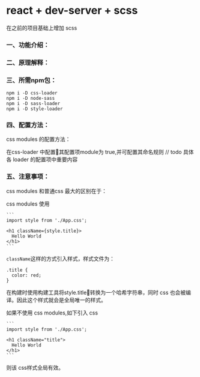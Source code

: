 # react + dev-server + scss

在之前的项目基础上增加 scss

### 一、功能介绍：


### 二、原理解释：



### 三、所需npm包：

```
npm i -D css-loader
npm i -D node-sass
npm i -D sass-loader
npm i -D style-loader
```

### 四、配置方法：
css modules 的配置方法：

在css-loader 中配置其配置项module为 true,并可配置其命名规则 
// todo 具体各 loader 的配置项中重要内容

### 五、注意事项：

css modules 和普通css 最大的区别在于：

css modules 使用

    ```
    import style from './App.css';

    <h1 className={style.title}>
      Hello World
    </h1>
    ```
`className`这样的方式引入样式，样式文件为：

```
.title {
  color: red;
}
```

在构建时使用构建工具将style.title转换为一个哈希字符串，同时 css 也会被编译。因此这个样式就会是全局唯一的样式。

如果不使用 css modules,如下引入 css

    ```
    import style from './App.css';

    <h1 className="title">
      Hello World
    </h1>
    ```
则该 css样式全局有效。




